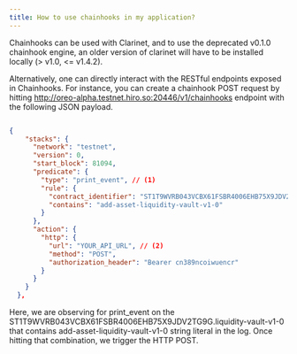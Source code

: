 ```yaml
---
title: How to use chainhooks in my application?
---
```


Chainhooks can be used with Clarinet, and to use the deprecated v0.1.0 chainhook engine, an older version of clarinet will have to be installed locally (> v1.0, <= v1.4.2).

Alternatively, one can directly interact with the RESTful endpoints exposed in Chainhooks. For instance, you can create a chainhook POST request by hitting http://oreo-alpha.testnet.hiro.so:20446/v1/chainhooks endpoint with the following JSON payload.

```JSON

{
    "stacks": {
      "network": "testnet",
      "version": 0,
      "start_block": 81094,
      "predicate": {
        "type": "print_event", // (1)
        "rule": {
          "contract_identifier": "ST1T9WVRB043VCBX61FSBR4006EHB75X9JDV2TG9G.liquidity-vault-v1-0",
          "contains": "add-asset-liquidity-vault-v1-0"
        }
      },
      "action": {
        "http": {
          "url": "YOUR_API_URL", // (2)
          "method": "POST",
          "authorization_header": "Bearer cn389ncoiwuencr"
        }
      }
    }
  },

```

Here, we are observing for print_event on the ST1T9WVRB043VCBX61FSBR4006EHB75X9JDV2TG9G.liquidity-vault-v1-0 that contains add-asset-liquidity-vault-v1-0 string literal in the log. Once hitting that combination, we trigger the HTTP POST.
